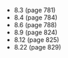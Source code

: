 * 8.3 (page 781)
* 8.4 (page 784)
* 8.6 (page 788)
* 8.9 (page 824)
* 8.12 (page 825)
* 8.22 (page 829)

